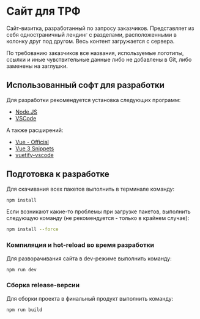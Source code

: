 # Сайт для ТРФ

Сайт-визитка, разработанный по запросу заказчиков. Представляет из себя одностраничный лендинг с разделами, расположенными в колонку друг под другом. Весь контент загружается с сервера.

По требованию заказчиков все названия, используемые логотипы, ссылки и иные чувствительные данные либо не добавлены в Git, либо заменены на заглушки.

## Использованный софт для разработки

Для разработки рекомендуется установка следующих программ:

* [Node.JS](https://nodejs.org/en/)
* [VSCode](https://code.visualstudio.com/)

А также расширений:

* [Vue - Official](https://marketplace.visualstudio.com/items?itemName=Vue.volar)
* [Vue 3 Snippets](https://marketplace.visualstudio.com/items?itemName=hollowtree.vue-snippets)
* [vuetify-vscode](https://marketplace.visualstudio.com/items?itemName=vuetifyjs.vuetify-vscode)

## Подготовка к разработке

Для скачивания всех пакетов выполнить в терминале команду:

```sh
npm install
```

Если возникают какие-то проблемы при загрузке пакетов, выполнить следующую команду (не рекомендуется - только в крайнем случае):

```sh
npm install --force
```

### Компиляция и hot-reload во время разработки

Для разворачивания сайта в dev-режиме выполнить команду:

```sh
npm run dev
```

### Сборка release-версии

Для сборки проекта в финальный продукт выполнить команду:

```sh
npm run build
```
